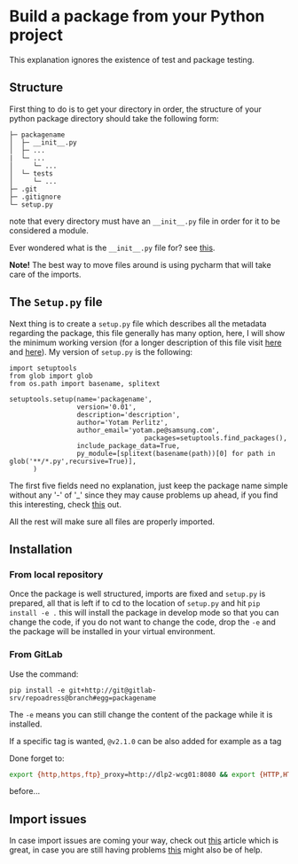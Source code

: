 # Build a package from your Python project

This explanation ignores the existence of test and package testing.

## Structure

First thing to do is to get your directory in order,  the structure of your python package directory should take the following form:

```
├─ packagename
│  ├─ __init__.py
│  ├─ ...
|  └─ ...
│     └─ ...
│  └─ tests
│     └─ ...
├─ .git
├─ .gitignore
└─ setup.py
```

note that every directory must have an `__init__.py` file in order for it to be considered a module.

Ever wondered what is the `__init__.py` file for? see [this](https://stackoverflow.com/questions/448271/what-is-init-py-for).

**Note!** The best way to move files around is using pycharm that will take care of the imports.

## The `Setup.py` file

Next thing is to create a `setup.py` file which describes all the metadata regarding the package, this file generally has many option, here, I will show the minimum working version (for a longer description of this file visit [here](https://github.com/pypa/sampleproject/blob/master/setup.py) and [here](https://blog.godatadriven.com/setup-py)). My version of `setup.py` is the following:

```
import setuptools
from glob import glob
from os.path import basename, splitext

setuptools.setup(name='packagename',
                 version='0.01',
      			 description='description',
      			 author='Yotam Perlitz',
      			 author_email='yotam.pe@samsung.com',
      			                  packages=setuptools.find_packages(),
                 include_package_data=True,
                 py_module=[splitext(basename(path))[0] for path in 		glob('**/*.py',recursive=True)],
      )
```

The first five fields need no explanation, just keep the package name simple without any '-' of '_' since they may cause problems up ahead, if you find this interesting, check [this](https://packaging.python.org/specifications/core-metadata/#name) out.

All the rest will make sure all files are properly imported.

## Installation

### From local repository 

Once the package is well structured, imports are fixed and `setup.py` is prepared, all that is left if to cd to the location of `setup.py` and hit `pip install -e .` this will install the package in develop mode so that you can change the code, if you do not want to change the code, drop the `-e` and the package will be installed in your virtual environment. 

### From GitLab

Use the command:

```
pip install -e git+http://git@gitlab-srv/repoadress@branch#egg=packagename
```

The `-e` means you can still change the content of the package while it is installed.

If a specific tag is wanted, `@v2.1.0` can be also added for example as a tag

Done forget to:

```bash
export {http,https,ftp}_proxy=http://dlp2-wcg01:8080 && export {HTTP,HTTPS}_PROXY=http://dlp2-wcg01:8080 && conda config --set ssl_verify false
```

before...

## Import issues

In case import issues are coming your way, check out [this](https://chrisyeh96.github.io/2017/08/08/definitive-guide-python-imports.html) article which is great, in case you are still having problems [this](https://stackoverflow.com/questions/714063/importing-modules-from-parent-folder/11158224#11158224) might also be of help.